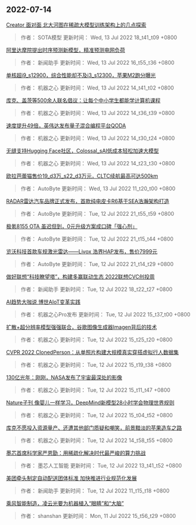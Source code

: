 
## 2022-07-14

 [Creator 面对面   北大河图在稀疏大模型训练架构上的几点探索](https://www.jiqizhixin.com/articles/2022-07-13-15)

> 作者： SOTA模型  更新时间： Wed, 13 Jul 2022 18_t41_t09 +0800

 [阿里达摩院提出时序预测新模型，精准预测电网负荷](https://www.jiqizhixin.com/articles/2022-07-13-19)

> 作者： 新闻助手  更新时间： Wed, 13 Jul 2022 16_t55_t36 +0800

 [单核超i9_s12900，综合性能却不及i3_s12300，苹果M2跑分曝光](https://www.jiqizhixin.com/articles/2022-07-13-9)

> 作者： 机器之心  更新时间： Wed, 13 Jul 2022 14_t41_t02 +0800

 [库克、盖茨等500余人联名倡议：让每个中小学生都能学计算机课程](https://www.jiqizhixin.com/articles/2022-07-13-7)

> 作者： 机器之心  更新时间： Wed, 13 Jul 2022 14_t36_t39 +0800

 [速度提升49倍，英伟达发布量子混合编程平台QODA](https://www.jiqizhixin.com/articles/2022-07-13-6)

> 作者： 机器之心  更新时间： Wed, 13 Jul 2022 14_t30_t24 +0800

 [无缝支持Hugging Face社区，Colossal_sAI低成本轻松加速大模型](https://www.jiqizhixin.com/articles/2022-07-13-4)

> 作者： 机器之心  更新时间： Wed, 13 Jul 2022 14_t23_t30 +0800

 [欧拉芭蕾猫售价19_d3万_s22_d3万元，CLTC续航最高可达500km](https://www.jiqizhixin.com/articles/2022-07-13)

> 作者： AutoByte  更新时间： Wed, 13 Jul 2022 11_t20_t00 +0800

 [RADAR雷达汽车品牌正式发布，首款纯电皮卡R6基于SEA浩瀚架构打造](https://www.jiqizhixin.com/articles/2022-07-12-11)

> 作者： AutoByte  更新时间： Tue, 12 Jul 2022 21_t55_t59 +0800

 [极氪8155 OTA 虽迟但到，0元升级方案成口碑「强心剂」](https://www.jiqizhixin.com/articles/2022-07-12-10)

> 作者： AutoByte  更新时间： Tue, 12 Jul 2022 21_t15_t44 +0800

 [览沃科技首款车规激光雷达——Livox 浩界HAP发布，售价7999元](https://www.jiqizhixin.com/articles/2022-07-12-9)

> 作者： AutoByte  更新时间： Tue, 12 Jul 2022 21_t14_t29 +0800

 [做好联想“科技瞭望塔”，构建多赢联动生态   2022联想CVC创投周](https://www.jiqizhixin.com/articles/2022-07-12-8)

> 作者： 新闻助手  更新时间： Tue, 12 Jul 2022 18_t22_t27 +0800

 [AI趋势大咖说   博世AIoT变革实践](https://www.jiqizhixin.com/articles/2022-07-13-14)

> 作者： 机器之心Pro发布  更新时间： Tue, 12 Jul 2022 15_t37_t00 +0800

 [扩散+超分辨率模型强强联合，谷歌图像生成器Imagen背后的技术](https://www.jiqizhixin.com/articles/2022-07-12-7)

> 作者： 机器之心  更新时间： Tue, 12 Jul 2022 15_t25_t20 +0800

 [CVPR 2022   ClonedPerson：从单照片构建大规模真实穿搭虚拟行人数据集](https://www.jiqizhixin.com/articles/2022-07-12-6)

> 作者： 机器之心  更新时间： Tue, 12 Jul 2022 15_t19_t38 +0800

 [130亿光年：刚刚，NASA发布了宇宙最深处的影像](https://www.jiqizhixin.com/articles/2022-07-12-5)

> 作者： 机器之心  更新时间： Tue, 12 Jul 2022 15_t11_t47 +0800

 [Nature子刊   像婴儿一样学习，DeepMind新模型28小时学会物理世界规则](https://www.jiqizhixin.com/articles/2022-07-12-4)

> 作者： 机器之心  更新时间： Tue, 12 Jul 2022 15_t04_t52 +0800

 [库克不愿投入资源量产、还遭其他部门质疑和嘲笑，前景黯淡的苹果造车之路](https://www.jiqizhixin.com/articles/2022-07-12-3)

> 作者： 机器之心  更新时间： Tue, 12 Jul 2022 14_t58_t55 +0800

 [墨芯首席科学家严恩勖：用稀疏化解决时代最严峻的算力挑战](https://www.jiqizhixin.com/articles/2022-07-12-2)

> 作者： 墨芯人工智能  更新时间： Tue, 12 Jul 2022 13_t41_t52 +0800

 [美团牵头制定自动配送团体标准 加快推进行业规范化发展](https://www.jiqizhixin.com/articles/2022-07-12)

> 作者： 新闻助手  更新时间： Tue, 12 Jul 2022 11_t15_t18 +0800

 [乘风智能制造，凌云光要为机器植入“眼睛”和“大脑”](https://www.jiqizhixin.com/articles/2022-07-11-4)

> 作者： shanshan  更新时间： Mon, 11 Jul 2022 15_t56_t29 +0800
